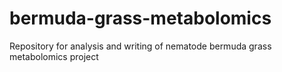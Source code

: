 # bermuda-grass-metabolomics
Repository for analysis and writing of nematode bermuda grass metabolomics project
